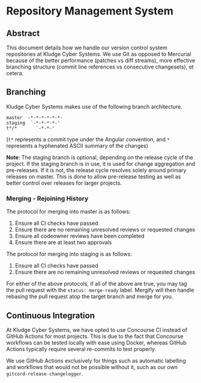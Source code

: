 # Repository Management System

## Abstract

This document details how we handle our version control system repositories at
Kludge Cyber Systems. We use Git as opposed to Mercurial because of the better
performance (patches vs diff streams), more effective branching structure
(commit line references vs consecutive changesets), et cetera.

## Branching

Kludge Cyber Systems makes use of the following branch architecture.
```
master  -*-*-*-*-*-*-
staging  `-*-*-*-*-'
t*/*       `-*-*-'
```
(`t*` represents a commit type under the Angular convention, and `*` represents
a hyphenated ASCII summary of the changes)

**Note**: The staging branch is optional, depending on the release cycle of the
project. If the staging branch is in use, it is used for change aggregation and
pre-releases. If it is not, the release cycle resolves solely around primary
releases on master. This is done to allow pre-release testing as well as better
control over releases for larger projects.

### Merging - Rejoining History

The protocol for merging into master is as follows:

1. Ensure all CI checks have passed
2. Ensure there are no remaining unresolved reviews or requested changes
3. Ensure all codeowner reviews have been completed
4. Ensure there are at least two approvals

The protocol for merging into staging is as follows:

1. Ensure all CI checks have passed
2. Ensure there are no remaining unresolved reviews or requested changes

For either of the above protocols, if all of the above are true, you may tag the
pull request with the `status: merge-ready` label. Mergify will then handle
rebasing the pull request atop the target branch and merge for you.

## Continuous Integration

At Kludge Cyber Systems, we have opted to use Concourse CI instead of GitHub
Actions for most projects. This is due to the fact that Concourse workflows can
be tested locally with ease using Docker, whereas GitHub Actions typically
require several re-commits to test properly.

We use GitHub Actions exclusively for things such as automatic labelling and
workflows that would not be possible without it, such as our own
`gitcord-release-changelogger`.
